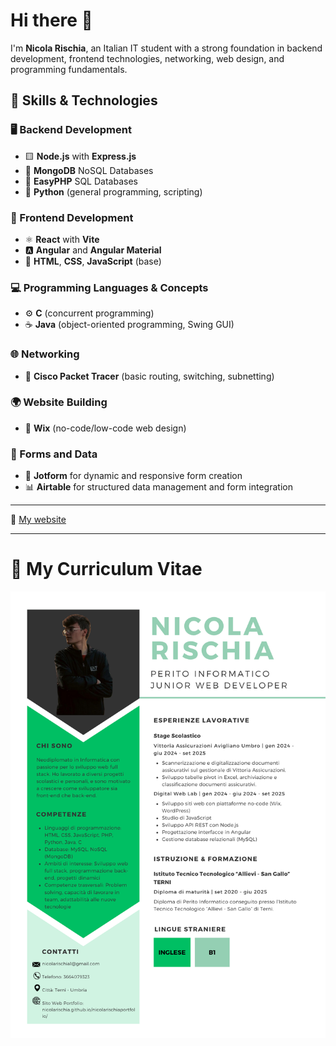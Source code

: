 # Hi there 👋

I'm **Nicola Rischia**, an Italian IT student with a strong foundation in backend development, frontend technologies, networking, web design, and programming fundamentals.

## 💼 Skills & Technologies

### 🖥️ Backend Development
- 🟨 **Node.js** with **Express.js**
- 🍃 **MongoDB** NoSQL Databases
- 🧩 **EasyPHP** SQL Databases
- 🐍 **Python** (general programming, scripting)

### 🎨 Frontend Development
- ⚛️ **React** with **Vite**
- 🅰️ **Angular** and **Angular Material**
- 🌟 **HTML**, **CSS**, **JavaScript** (base)

### 💻 Programming Languages & Concepts
- ⚙️ **C** (concurrent programming)
- ☕ **Java** (object-oriented programming, Swing GUI)

### 🌐 Networking
- 🛜 **Cisco Packet Tracer** (basic routing, switching, subnetting)

### 🌍 Website Building
- 🧱 **Wix** (no-code/low-code web design)

### 📃 Forms and Data
- 📝 **Jotform** for dynamic and responsive form creation
- 📊 **Airtable** for structured data management and form integration

---

🔗 [My website](https://nicolarischia.github.io/nicolarischiaportfolio/)

---
# 📜 My Curriculum Vitae
![Curriculum Vitae](nicolarischia_cv.png)
